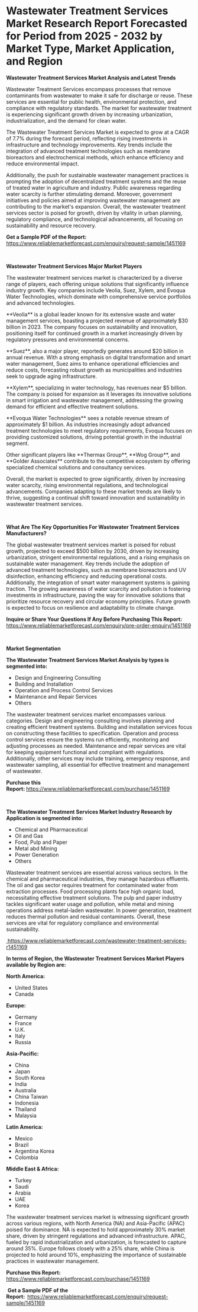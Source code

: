 <p><h1>Wastewater Treatment Services Market Research Report Forecasted for Period from 2025 -  2032 by Market Type, Market Application, and Region</h1></p><p><strong>Wastewater Treatment Services Market Analysis and Latest Trends</strong></p>
<p><p>Wastewater Treatment Services encompass processes that remove contaminants from wastewater to make it safe for discharge or reuse. These services are essential for public health, environmental protection, and compliance with regulatory standards. The market for wastewater treatment is experiencing significant growth driven by increasing urbanization, industrialization, and the demand for clean water. </p><p>The Wastewater Treatment Services Market is expected to grow at a CAGR of 7.7% during the forecast period, reflecting rising investments in infrastructure and technology improvements. Key trends include the integration of advanced treatment technologies such as membrane bioreactors and electrochemical methods, which enhance efficiency and reduce environmental impact. </p><p>Additionally, the push for sustainable wastewater management practices is prompting the adoption of decentralized treatment systems and the reuse of treated water in agriculture and industry. Public awareness regarding water scarcity is further stimulating demand. Moreover, government initiatives and policies aimed at improving wastewater management are contributing to the market's expansion. Overall, the wastewater treatment services sector is poised for growth, driven by vitality in urban planning, regulatory compliance, and technological advancements, all focusing on sustainability and resource recovery.</p></p>
<p><strong>Get a Sample PDF of the Report:&nbsp;</strong> <a href="https://www.reliablemarketforecast.com/enquiry/request-sample/1451169?utm_campaign=2324&utm_medium=2&utm_source=Github&utm_content=ia&utm_term=20042025&utm_id=wastewater-treatment-services">https://www.reliablemarketforecast.com/enquiry/request-sample/1451169</a></p>
<p>&nbsp;</p>
<p><strong>Wastewater Treatment Services Major Market Players</strong></p>
<p><p>The wastewater treatment services market is characterized by a diverse range of players, each offering unique solutions that significantly influence industry growth. Key companies include Veolia, Suez, Xylem, and Evoqua Water Technologies, which dominate with comprehensive service portfolios and advanced technologies.</p><p>**Veolia** is a global leader known for its extensive waste and water management services, boasting a projected revenue of approximately $30 billion in 2023. The company focuses on sustainability and innovation, positioning itself for continued growth in a market increasingly driven by regulatory pressures and environmental concerns.</p><p>**Suez**, also a major player, reportedly generates around $20 billion in annual revenue. With a strong emphasis on digital transformation and smart water management, Suez aims to enhance operational efficiencies and reduce costs, forecasting robust growth as municipalities and industries seek to upgrade aging infrastructure.</p><p>**Xylem**, specializing in water technology, has revenues near $5 billion. The company is poised for expansion as it leverages its innovative solutions in smart irrigation and wastewater management, addressing the growing demand for efficient and effective treatment solutions.</p><p>**Evoqua Water Technologies** sees a notable revenue stream of approximately $1 billion. As industries increasingly adopt advanced treatment technologies to meet regulatory requirements, Evoqua focuses on providing customized solutions, driving potential growth in the industrial segment.</p><p>Other significant players like **Thermax Group**, **Wog Group**, and **Golder Associates** contribute to the competitive ecosystem by offering specialized chemical solutions and consultancy services.</p><p>Overall, the market is expected to grow significantly, driven by increasing water scarcity, rising environmental regulations, and technological advancements. Companies adapting to these market trends are likely to thrive, suggesting a continual shift toward innovation and sustainability in wastewater treatment services.</p></p>
<p>&nbsp;</p>
<p><strong>What Are The Key Opportunities For Wastewater Treatment Services Manufacturers?</strong></p>
<p><p>The global wastewater treatment services market is poised for robust growth, projected to exceed $500 billion by 2030, driven by increasing urbanization, stringent environmental regulations, and a rising emphasis on sustainable water management. Key trends include the adoption of advanced treatment technologies, such as membrane bioreactors and UV disinfection, enhancing efficiency and reducing operational costs. Additionally, the integration of smart water management systems is gaining traction. The growing awareness of water scarcity and pollution is fostering investments in infrastructure, paving the way for innovative solutions that prioritize resource recovery and circular economy principles. Future growth is expected to focus on resilience and adaptability to climate change.</p></p>
<p><strong>Inquire or Share Your Questions If Any Before Purchasing This Report:</strong> <a href="https://www.reliablemarketforecast.com/enquiry/pre-order-enquiry/1451169?utm_campaign=2324&utm_medium=2&utm_source=Github&utm_content=ia&utm_term=20042025&utm_id=wastewater-treatment-services">https://www.reliablemarketforecast.com/enquiry/pre-order-enquiry/1451169</a></p>
<p>&nbsp;</p>
<p><strong>Market Segmentation</strong></p>
<p><strong>The Wastewater Treatment Services Market Analysis by types is segmented into:</strong></p>
<p><ul><li>Design and Engineering Consulting</li><li>Building and Installation</li><li>Operation and Process Control Services</li><li>Maintenance and Repair Services</li><li>Others</li></ul></p>
<p><p>The wastewater treatment services market encompasses various categories. Design and engineering consulting involves planning and creating efficient treatment systems. Building and installation services focus on constructing these facilities to specification. Operation and process control services ensure the systems run efficiently, monitoring and adjusting processes as needed. Maintenance and repair services are vital for keeping equipment functional and compliant with regulations. Additionally, other services may include training, emergency response, and wastewater sampling, all essential for effective treatment and management of wastewater.</p></p>
<p><strong>Purchase this Report:&nbsp;</strong><a href="https://www.reliablemarketforecast.com/purchase/1451169?utm_campaign=2324&utm_medium=2&utm_source=Github&utm_content=ia&utm_term=20042025&utm_id=wastewater-treatment-services">https://www.reliablemarketforecast.com/purchase/1451169</a></p>
<p>&nbsp;</p>
<p><strong>The Wastewater Treatment Services Market Industry Research by Application is segmented into:</strong></p>
<p><ul><li>Chemical and Pharmaceutical</li><li>Oil and Gas</li><li>Food, Pulp and Paper</li><li>Metal abd Mining</li><li>Power Generation</li><li>Others</li></ul></p>
<p><p>Wastewater treatment services are essential across various sectors. In the chemical and pharmaceutical industries, they manage hazardous effluents. The oil and gas sector requires treatment for contaminated water from extraction processes. Food processing plants face high organic load, necessitating effective treatment solutions. The pulp and paper industry tackles significant water usage and pollution, while metal and mining operations address metal-laden wastewater. In power generation, treatment reduces thermal pollution and residual contaminants. Overall, these services are vital for regulatory compliance and environmental sustainability.</p></p>
<p><a href="https://www.reliablemarketforecast.com/wastewater-treatment-services-r1451169?utm_campaign=2324&utm_medium=2&utm_source=Github&utm_content=ia&utm_term=20042025&utm_id=wastewater-treatment-services">&nbsp;https://www.reliablemarketforecast.com/wastewater-treatment-services-r1451169</a></p>
<p><strong>In terms of Region, the Wastewater Treatment Services Market Players available by Region are:</strong></p>
<p>
    <p> <strong> North America: </strong>
        <ul>
            <li>United States</li>
            <li>Canada</li>
        </ul>
        </p> 
    <p> <strong> Europe: </strong>
        <ul>
            <li>Germany</li>
            <li>France</li>
            <li>U.K.</li>
            <li>Italy</li>
            <li>Russia</li>
        </ul>
        </p> 
    <p> <strong> Asia-Pacific: </strong>
        <ul>
            <li>China</li>
            <li>Japan</li>
            <li>South Korea</li>
            <li>India</li>
            <li>Australia</li>
            <li>China Taiwan</li>
            <li>Indonesia</li>
            <li>Thailand</li>
            <li>Malaysia</li>
        </ul>
        </p> 
    <p> <strong> Latin America: </strong>
        <ul>
            <li>Mexico</li>
            <li>Brazil</li>
            <li>Argentina Korea</li>
            <li>Colombia</li>
        </ul>
        </p> 
    <p> <strong> Middle East & Africa: </strong>
        <ul>
            <li>Turkey</li>
            <li>Saudi</li>
            <li>Arabia</li>
            <li>UAE</li>
            <li>Korea</li>
        </ul>
    </p>
    </p>
<p><p>The wastewater treatment services market is witnessing significant growth across various regions, with North America (NA) and Asia-Pacific (APAC) poised for dominance. NA is expected to hold approximately 30% market share, driven by stringent regulations and advanced infrastructure. APAC, fueled by rapid industrialization and urbanization, is forecasted to capture around 35%. Europe follows closely with a 25% share, while China is projected to hold around 10%, emphasizing the importance of sustainable practices in wastewater management.</p></p>
<p><strong>Purchase this Report: </strong><a href="https://www.reliablemarketforecast.com/purchase/1451169?utm_campaign=2324&utm_medium=2&utm_source=Github&utm_content=ia&utm_term=20042025&utm_id=wastewater-treatment-services">https://www.reliablemarketforecast.com/purchase/1451169</a></p>
<p>&nbsp;<strong>Get a Sample PDF of the Report:&nbsp;&nbsp;</strong><a href="https://www.reliablemarketforecast.com/enquiry/request-sample/1451169?utm_campaign=2324&utm_medium=2&utm_source=Github&utm_content=ia&utm_term=20042025&utm_id=wastewater-treatment-services">https://www.reliablemarketforecast.com/enquiry/request-sample/1451169</a></p>
<p><strong></strong></p>
<p><p></p><p></p><p></p></p>
